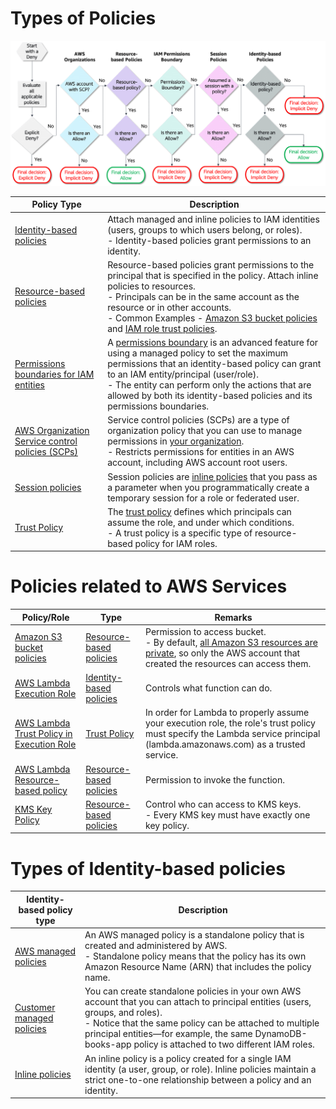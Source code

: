 # Types of Policies

![](assets/IAM-Policies-Allow-Deny.png)

| Policy Type                                                                                                                                   | Description                                                                                                                                                                                                                                                                                                                                                                                                                                                    |
|-----------------------------------------------------------------------------------------------------------------------------------------------|----------------------------------------------------------------------------------------------------------------------------------------------------------------------------------------------------------------------------------------------------------------------------------------------------------------------------------------------------------------------------------------------------------------------------------------------------------------|
| [Identity-based policies](https://docs.aws.amazon.com/IAM/latest/UserGuide/access_policies.html#policies_id-based)                            | Attach managed and inline policies to IAM identities (users, groups to which users belong, or roles). <br/>- Identity-based policies grant permissions to an identity.                                                                                                                                                                                                                                                                                         |
| [Resource-based policies](https://docs.aws.amazon.com/IAM/latest/UserGuide/access_policies.html#policies_resource-based)                      | Resource-based policies grant permissions to the principal that is specified in the policy. Attach inline policies to resources. <br/>- Principals can be in the same account as the resource or in other accounts.<br/>- Common Examples -  [Amazon S3 bucket policies](../../../7_StorageServices/3_ObjectStorageTypes/AmazonS3/S3Bucket.md) and [IAM role trust policies](https://aws.amazon.com/blogs/security/how-to-use-trust-policies-with-iam-roles/). |
| [Permissions boundaries for IAM entities](PermissionBoundary.md)                                                                              | A [permissions boundary](PermissionBoundary.md) is an advanced feature for using a managed policy to set the maximum permissions that an identity-based policy can grant to an IAM entity/principal (user/role).<br/>- The entity can perform only the actions that are allowed by both its identity-based policies and its permissions boundaries.                                                                                                            |
| [AWS Organization Service control policies (SCPs)](https://docs.aws.amazon.com/organizations/latest/userguide/orgs_manage_policies_scps.html) | Service control policies (SCPs) are a type of organization policy that you can use to manage permissions in [your organization](../../4_MultipleAccounts/AWSOrganization.md).<br/>- Restricts permissions for entities in an AWS account, including AWS account root users.                                                                                                                                                                                                          |
| [Session policies](https://docs.aws.amazon.com/IAM/latest/UserGuide/access_policies.html#policies_session)                                    | Session policies are [inline policies](https://docs.aws.amazon.com/IAM/latest/UserGuide/access_policies_managed-vs-inline.html) that you pass as a parameter when you programmatically create a temporary session for a role or federated user.                                                                                                                                                                                                                |
| [Trust Policy](https://aws.amazon.com/blogs/security/how-to-use-trust-policies-with-iam-roles/)                                               | The [trust policy](https://aws.amazon.com/blogs/security/how-to-use-trust-policies-with-iam-roles/) defines which principals can assume the role, and under which conditions. <br/>- A trust policy is a specific type of resource-based policy for IAM roles.                                                                                                                                                                                                 |

# Policies related to AWS Services

| Policy/Role                                                                                              | Type                                                                                                                     | Remarks                                                                                                                                                                                                                                   |
|----------------------------------------------------------------------------------------------------------|--------------------------------------------------------------------------------------------------------------------------|-------------------------------------------------------------------------------------------------------------------------------------------------------------------------------------------------------------------------------------------|
| [Amazon S3 bucket policies](../../../7_StorageServices/3_ObjectStorageTypes/AmazonS3/S3Bucket.md)        | [Resource-based policies](https://docs.aws.amazon.com/IAM/latest/UserGuide/access_policies.html#policies_resource-based) | Permission to access bucket.<br/>- By default, [all Amazon S3 resources are private](https://docs.aws.amazon.com/config/latest/developerguide/s3-bucket-policy.html), so only the AWS account that created the resources can access them. |
| [AWS Lambda Execution Role](../../../3_ComputeServices/AWSLambda/AWSLambdaFunctionPermissions.md)        | [Identity-based policies](https://docs.aws.amazon.com/IAM/latest/UserGuide/access_policies.html#policies_id-based)       | Controls what function can do.                                                                                                                                                                                                            |
| [AWS Lambda Trust Policy in Execution Role](samplePolicies/ResourcePolicies/lambdaTrustPolicy.json)      | [Trust Policy](https://aws.amazon.com/blogs/security/how-to-use-trust-policies-with-iam-roles/)                          | In order for Lambda to properly assume your execution role, the role's trust policy must specify the Lambda service principal (lambda.amazonaws.com) as a trusted service.                                                                |
| [AWS Lambda Resource-based policy](../../../3_ComputeServices/AWSLambda/AWSLambdaFunctionPermissions.md) | [Resource-based policies](https://docs.aws.amazon.com/IAM/latest/UserGuide/access_policies.html#policies_resource-based) | Permission to invoke the function.                                                                                                                                                                                                        |
| [KMS Key Policy](../../2_DataProtectionServices/AWSKMS.md)                                               | [Resource-based policies](https://docs.aws.amazon.com/IAM/latest/UserGuide/access_policies.html#policies_resource-based) | Control who can access to KMS keys.<br/>- Every KMS key must have exactly one key policy.                                                                                                                                                                                                 |

# Types of Identity-based policies

| Identity-based policy type                                                                                           | Description                                                                                                                                                                                                                                                                                                |
|----------------------------------------------------------------------------------------------------------------------|------------------------------------------------------------------------------------------------------------------------------------------------------------------------------------------------------------------------------------------------------------------------------------------------------------|
| [AWS managed policies](https://docs.aws.amazon.com/IAM/latest/UserGuide/access_policies_managed-vs-inline.html)      | An AWS managed policy is a standalone policy that is created and administered by AWS. <br/>- Standalone policy means that the policy has its own Amazon Resource Name (ARN) that includes the policy name.                                                                                                 |
| [Customer managed policies](https://docs.aws.amazon.com/IAM/latest/UserGuide/access_policies_managed-vs-inline.html) | You can create standalone policies in your own AWS account that you can attach to principal entities (users, groups, and roles). <br/>- Notice that the same policy can be attached to multiple principal entities—for example, the same DynamoDB-books-app policy is attached to two different IAM roles. |
| [Inline policies](https://docs.aws.amazon.com/IAM/latest/UserGuide/access_policies_managed-vs-inline.html)           | An inline policy is a policy created for a single IAM identity (a user, group, or role). Inline policies maintain a strict one-to-one relationship between a policy and an identity.                                                                                                                       |